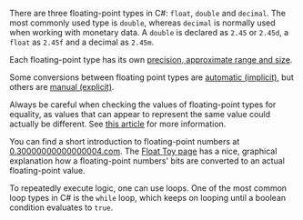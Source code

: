 There are three floating-point types in C#: `float`, `double` and `decimal`. The most commonly used type is `double`, whereas `decimal` is normally used when working with monetary data. A `double` is declared as `2.45` or `2.45d`, a `float` as `2.45f` and a decimal as `2.45m`.

Each floating-point type has its own [precision, approximate range and size][docs-microsoft.com-characteristics-of-the-floating-point-types].

Some conversions between floating point types are [automatic (implicit)][docs-microsoft.com-implicit-numeric-conversion], but others are [manual (explicit)][docs-microsoft.com-explicit-numeric-conversion].

Always be careful when checking the values of floating-point types for equality, as values that can appear to represent the same value could actually be different. See [this article][docs.microsoft.com_precision-in-comparisons] for more information.

You can find a short introduction to floating-point numbers at [0.30000000000000004.com][0.30000000000000004.com]. The [Float Toy page][evanw.github.io-float-toy] has a nice, graphical explanation how a floating-point numbers' bits are converted to an actual floating-point value.

To repeatedly execute logic, one can use loops. One of the most common loop types in C# is the `while` loop, which keeps on looping until a boolean condition evaluates to `true`.

[docs-microsoft.com-explicit-numeric-conversion]: https://docs.microsoft.com/en-us/dotnet/csharp/language-reference/builtin-types/numeric-conversions#explicit-numeric-conversions
[docs-microsoft.com-implicit-numeric-conversion]: https://docs.microsoft.com/en-us/dotnet/csharp/language-reference/builtin-types/numeric-conversions#implicit-numeric-conversions
[docs-microsoft.com-characteristics-of-the-floating-point-types]: https://docs.microsoft.com/en-us/dotnet/csharp/language-reference/builtin-types/floating-point-numeric-types#characteristics-of-the-floating-point-types
[docs.microsoft.com_precision-in-comparisons]: https://docs.microsoft.com/en-us/dotnet/api/system.double.equals#precision-in-comparisons
[0.30000000000000004.com]: https://0.30000000000000004.com/
[evanw.github.io-float-toy]: https://evanw.github.io/float-toy/
